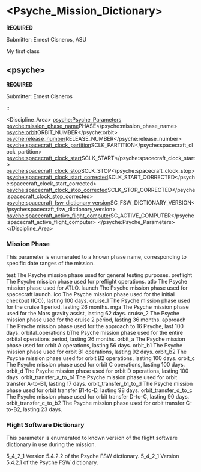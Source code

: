 # &lt;Psyche_Mission_Dictionary&gt; 
**REQUIRED**

Submitter: Ernest Cisneros, ASU

My first class

## &lt;psyche&gt; 
**REQUIRED**

Submitter: Ernest Cisneros

::

   <Discipline_Area>
     <psyche:Psyche_Parameters>
       <psyche:mission_phase_name>PHASE</psyche:mission_phase_name>
       <psyche:orbit>ORBIT_NUMBER</psyche:orbit>
       <psyche:release_number>RELEASE_NUMBER</psyche:release_number>
       <psyche:spacecraft_clock_partition>SCLK_PARTITION</psyche:spacecraft_clock_partition>
       <psyche:spacecraft_clock_start>SCLK_START</psyche:spacecraft_clock_start>
       <psyche:spacecraft_clock_stop>SCLK_STOP</psyche:spacecraft_clock_stop>
       <psyche:spacecraft_clock_start_corrected>SCLK_START_CORRECTED</psyche:spacecraft_clock_start_corrected>
       <psyche:spacecraft_clock_stop_corrected>SCLK_STOP_CORRECTED</psyche:spacecraft_clock_stop_corrected>
       <psyche:spacecraft_fsw_dictionary_version>SC_FSW_DICTIONARY_VERSION</psyche:spacecraft_fsw_dictionary_version>
       <psyche:spacecraft_active_flight_computer>SC_ACTIVE_COMPUTER</psyche:spacecraft_active_flight_computer>
     </psyche:Psyche_Parameters>
   </Discipline_Area>

### Mission Phase

This parameter is enumerated to a known phase name, corresponding to specific
date ranges of the mission.

   test The Psyche mission phase used for general testing purposes.
   preflight The Psyche mission phase used for preflight operations.
   atlo The Psyche mission phase used for ATLO.
   launch The Psyche mission phase used for spacecraft launch.
   ico The Psyche mission phase used for the initial checkout (ICO), lasting 100 days.
   cruise_1 The Psyche mission phase used for the cruise 1 period, lasting 26 months.
   mga The Psyche mission phase used for the Mars gravity assist, lasting 62 days.
   cruise_2 The Psyche mission phase used for the cruise 2 period, lasting 36 months.
   approach The Psyche mission phase used for the approach to 16 Psyche, last 100 days.
   orbital_operations bThe Psyche mission phase used for the entire orbital operations period, lasting 26 months.
   orbit_a The Psyche mission phase used for orbit A operations, lasting 56 days.
   orbit_b1 The Psyche mission phase used for orbit B1 operations, lasting 92 days.
   orbit_b2 The Psyche mission phase used for orbit B2 operations, lasting 100 days.
   orbit_c The Psyche mission phase used for orbit C operations, lasting 100 days.
   orbit_d The Psyche mission phase used for orbit D operations, lasting 100 days.
   orbit_transfer_a_to_b1 The Psyche mission phase used for orbit transfer A-to-B1, lasting 17 days.
   orbit_transfer_b1_to_d The Psyche mission phase used for orbit transfer B1-to-D, lasting 98 days.
   orbit_transfer_d_to_c The Psyche mission phase used for orbit transfer D-to-C, lasting 90 days.
   orbit_transfer_c_to_b2 The Psyche mission phase used for orbit transfer C-to-B2, lasting 23 days.

### Flight Software Dictionary

This parameter is enumerated to known version of the flight software dictionary 
in use during the mission.

   5_4_2_1 Version 5.4.2.2 of the Psyche FSW dictionary.
   5_4_2_1 Version 5.4.2.1 of the Psyche FSW dictionary.

